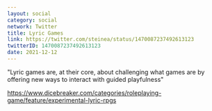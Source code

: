 ```yaml
---
layout: social
category: social
network: Twitter
title: Lyric Games
link: https://twitter.com/steinea/status/1470087237492613123
twitterID: 1470087237492613123
date: 2021-12-12
---
```


"Lyric games are, at their core, about challenging what games are by offering new ways to interact with guided playfulness"

<https://www.dicebreaker.com/categories/roleplaying-game/feature/experimental-lyric-rpgs>

